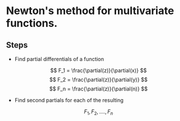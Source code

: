 # Newton's method for  multivariate functions. 

## Steps
- Find partial differentials of a function

$$ F_1 = \frac{\partial(z)}{\partial(x)} $$
$$ F_2 = \frac{\partial(z)}{\partial(y)} $$
$$ F_n = \frac{\partial(z)}{\partial(n)} $$

- Find second partials for each of the resulting 

$$ F_1, F_2,...., F_n $$
